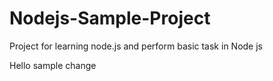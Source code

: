 # Nodejs-Sample-Project
Project for learning node.js and perform basic task in Node js




Hello sample change
